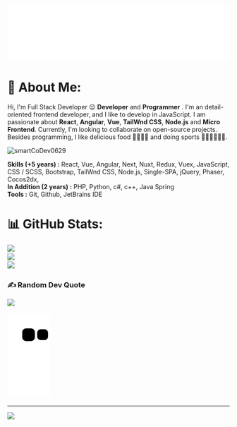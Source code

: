 <p align="center">
<img src="Header.svg" />
</p>


# 💫 About Me:
Hi, I'm Full Stack Developer 😉 **Developer** and **Programmer** .
I'm an detail-oriented frontend developer, and I like to develop in JavaScript.
I am passionate about **React**, **Angular**, **Vue**, **TailWnd CSS**, **Node.js** and **Micro Frontend**.
Currently, I'm looking to collaborate on open-source projects.
Besides programming, I like delicious food 🥗🥩🌮🍣 and doing sports 🏃⛹️‍♂️🏋🏼‍♂️.

<img src="https://camo.githubusercontent.com/8518504a205f83c6d26f677ce0dd8230e6fdbd19a8b9d113bd6589687bd55d7d/68747470733a2f2f63646e2e6472696262626c652e636f6d2f75736572732f313239323637372f73637265656e73686f74732f363133393136372f6d656469612f35333837646337653033356233656665396439343531363034346465363661342e676966" alt="smartCoDev0629" />

**Skills (+5 years) :** React, Vue, Angular, Next, Nuxt, Redux, Vuex, JavaScript, CSS / SCSS, Bootstrap, TailWnd CSS, Node.js, Single-SPA, jQuery, Phaser, Cocos2dx,
</br>
**In Addition (2 years) :** PHP, Python, c#, c++, Java Spring
</br>
**Tools :** Git, Github, JetBrains IDE

# 📊 GitHub Stats:
![](https://github-readme-stats.vercel.app/api?username=smartCoDev0629&theme=merko&hide_border=false&include_all_commits=true&count_private=true)<br/>
![](https://github-readme-streak-stats.herokuapp.com/?user=smartCoDev0629&theme=merko&hide_border=false)<br/>
![](https://github-readme-stats.vercel.app/api/top-langs/?username=smartCoDev0629&theme=merko&hide_border=false&include_all_commits=true&count_private=true&layout=compact)

### ✍️ Random Dev Quote
![](https://quotes-github-readme.vercel.app/api?type=horizontal&theme=merko)

![Snake animation](https://github.com/kimitawanjohi/kimitawanjohi/raw/output/github-contribution-grid-snake.svg)

 
---
[![](https://visitcount.itsvg.in/api?id=smartCoDev0629&icon=2&color=0)](https://visitcount.itsvg.in)
